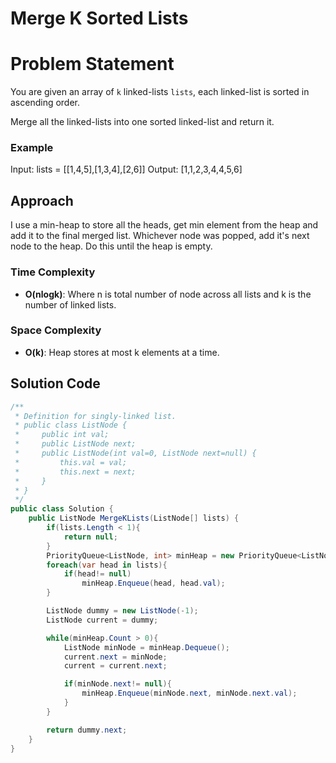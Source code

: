 # Merge K Sorted Lists

# Problem Statement
You are given an array of `k` linked-lists `lists`, each linked-list is sorted in ascending order.

Merge all the linked-lists into one sorted linked-list and return it.
### Example
Input: lists = [[1,4,5],[1,3,4],[2,6]] Output: [1,1,2,3,4,4,5,6]

## Approach
I use a min-heap to store all the heads, get min element from the heap and add it to the final merged list. Whichever node was popped, add it's next node to the heap. Do this until the heap is empty.

### Time Complexity
- **O(nlogk)**: Where n is total number of node across all lists and k is the number of linked lists.
### Space Complexity
- **O(k)**: Heap stores at most k elements at a time.

## Solution Code
```C#
/**
 * Definition for singly-linked list.
 * public class ListNode {
 *     public int val;
 *     public ListNode next;
 *     public ListNode(int val=0, ListNode next=null) {
 *         this.val = val;
 *         this.next = next;
 *     }
 * }
 */
public class Solution {
    public ListNode MergeKLists(ListNode[] lists) {
        if(lists.Length < 1){
            return null;
        }
        PriorityQueue<ListNode, int> minHeap = new PriorityQueue<ListNode, int>();
        foreach(var head in lists){
            if(head!= null)
                minHeap.Enqueue(head, head.val);
        }

        ListNode dummy = new ListNode(-1);
        ListNode current = dummy;

        while(minHeap.Count > 0){
            ListNode minNode = minHeap.Dequeue();
            current.next = minNode;
            current = current.next;

            if(minNode.next!= null){
                minHeap.Enqueue(minNode.next, minNode.next.val);
            }
        }

        return dummy.next;
    }
}
